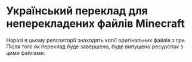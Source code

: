 # Український переклад для неперекладених файлів Minecraft
Наразі в цьому репозиторії знаходять копії оригінальних файлів з гри.
Після того як переклад буде завершено, буде випущено ресурспак з цими файлами.
